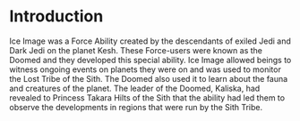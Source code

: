 # Introduction

Ice Image was a Force Ability created by the descendants of exiled Jedi and Dark Jedi on the planet Kesh.
These Force-users were known as the Doomed and they developed this special ability.
Ice Image allowed beings to witness ongoing events on planets they were on and was used to monitor the Lost Tribe of the Sith.
The Doomed also used it to learn about the fauna and creatures of the planet.
The leader of the Doomed, Kaliska, had revealed to Princess Takara Hilts of the Sith that the ability had led them to observe the developments in regions that were run by the Sith Tribe.
